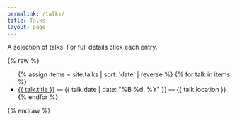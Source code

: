 ```yaml
---
permalink: /talks/
title: Talks
layout: page
---
```



A selection of talks. For full details click each entry.


{% raw %}
<ul>
{% assign items = site.talks | sort: 'date' | reverse %}
{% for talk in items %}
<li><a href="{{ talk.url }}">{{ talk.title }}</a> — {{ talk.date | date: "%B %d, %Y" }} — {{ talk.location }}</li>
{% endfor %}
</ul>
{% endraw %}